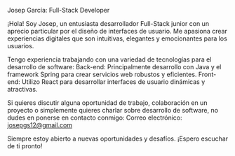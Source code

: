 Josep García: Full-Stack Developer

¡Hola! Soy Josep, un entusiasta desarrollador Full-Stack junior con un aprecio particular por el diseño de interfaces de usuario. Me apasiona crear experiencias digitales que son intuitivas, elegantes y emocionantes para los usuarios.


Tengo experiencia trabajando con una variedad de tecnologías para el desarrollo de software:
Back-end: Principalmente desarrollo con Java y el framework Spring para crear servicios web robustos y eficientes.
Front-end: Utilizo React para desarrollar interfaces de usuario dinámicas y atractivas.

Si quieres discutir alguna oportunidad de trabajo, colaboración en un proyecto o simplemente quieres charlar sobre desarrollo de software, no dudes en ponerse en contacto conmigo:
Correo electrónico: josepgs12@gmail.com

Siempre estoy abierto a nuevas oportunidades y desafíos. ¡Espero escuchar de ti pronto!
